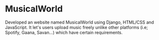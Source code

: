 # MusicalWorld
Developed an website named MusicalWorld using Django, HTML/CSS and JavaScript. It let's users upload music freely unlike other platforms (i.e; Spotify, Gaana, Savan...) which have certain requirements.
